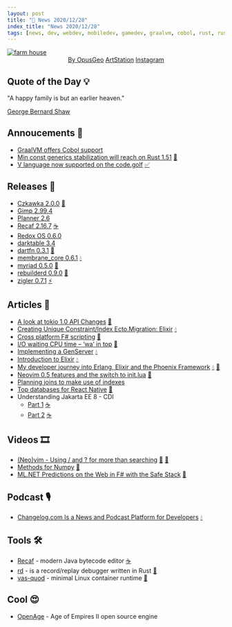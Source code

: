 ```yaml
---
layout: post
title: "📜 News 2020/12/28"
index_title: "News 2020/12/28"
tags: [news, dev, webdev, mobiledev, gamedev, graalvm, cobol, rust, rustlang, vlang, gimp, java, dartlang, elixir, dotnet, fsharp, linux, erlang, vim, neovim, jakarta, python, ziglang, sql, reactnative]
---
```


<a href="https://daily-tech-news.github.io/2020/12/28/news.html">
  <img src="https://user-images.githubusercontent.com/430272/103243822-d88cc600-4939-11eb-849a-4a69d19f4181.jpg"
     alt="farm house"
     class="image">
</a>

<div style="text-align:center">
   <a href="https://www.reddit.com/user/OpusGeo/">By OpusGeo</a>
   <a href="https://www.artstation.com/opusgeo">ArtStation</a>
   <a href="https://www.instagram.com/opusgeo">Instagram</a>
</div>

## Quote of the Day 💡

"A happy family is but an earlier heaven."

[George Bernard Shaw](https://en.wikipedia.org/wiki/George_Bernard_Shaw)

## Annoucements 🥁

- [GraalVM offers Cobol support](https://www.infoq.com/news/2020/12/graalvm-cobol/)
- [Min const generics stabilization will reach on Rust 1.51](https://github.com/rust-lang/rust/pull/79135) [🦀](https://www.rust-lang.org "#rust")
- [V language now supported on the code.golf](https://code.golf/recent/v) [✅](https://vlang.io "#vlang")

## Releases 🥳

- [Czkawka 2.0.0](https://github.com/qarmin/czkawka/releases/tag/2.0.0) [🦀](https://www.rust-lang.org "#rust")
- [Gimp 2.99.4](https://www.gimp.org/news/2020/12/25/gimp-2-99-4-released/)
- [Planner 2.6](https://useplanner.com/release/2020/12/24/merry-christmas-everyone-planner-2-6-is-here/)
- [Recaf 2.16.7](https://github.com/Col-E/Recaf/releases/tag/2.16.7) [☕️](https://www.java.com "#java")
- [Redox OS 0.6.0](https://www.redox-os.org/news/release-0.6.0/)
- [darktable 3.4](https://www.darktable.org/2020/12/darktable-3-4/)
- [dartfn 0.3.1](https://github.com/GoogleCloudPlatform/functions-framework-dart) [🎯](https://dart.dev "#dartlang")
- [membrane_core 0.6.1](https://github.com/membraneframework/membrane_core/releases/tag/v0.6.1) [💧](https://elixir-lang.org "#elixirlang")
- [myriad 0.5.0](https://github.com/MoiraeSoftware/myriad/releases/tag/v0.5.0) [🔷](https://fsharp.org "#fsharp #dotnet")
- [rebuilderd 0.9.0](https://github.com/kpcyrd/rebuilderd/releases/tag/v0.9.0) [🦀](https://www.rust-lang.org "#rust")
- [zigler 0.7.1](https://twitter.com/DNAutics/status/1342006701948456960) [⚡️](https://ziglang.org "#ziglang")

## Articles 📜

- [A look at tokio 1.0 API Changes](https://leshow.github.io/post/udp_tokio_1_0/) [🦀](https://www.rust-lang.org "#rust")
- [Creating Unique Constraint/Index Ecto.Migration: Elixir](https://alvinrapada.medium.com/creating-unique-constraint-index-ecto-migration-elixir-37146722e593) [💧](https://elixir-lang.org "#elixirlang")
- [Cross platform F# scripting](https://phillipcarter.dev/posts/cross-platform-fsharp-scripting.html) [🔷](https://fsharp.org "#fsharp #dotnet")
- [I/O waiting CPU time – ‘wa’ in top](https://blog.ycrash.io/2020/11/28/i-o-waiting-cpu-time-wa-in-top/) [🐧](https://www.linux.org "#linux")
- [Implementing a GenServer](https://apboobalan.medium.com/implementing-a-genserver-50fad4320422) [💧](https://elixir-lang.org "#elixirlang")
- [Introduction to Elixir](https://dev.to/serokell/introduction-to-elixir-1gm0) [💧](https://elixir-lang.org "#elixirlang")
- [My developer journey into Erlang, Elixir and the Phoenix Framework](https://evomedia.medium.com/my-developer-journey-into-erlang-elixir-and-the-phoenix-framework-dd5db12df95f) [💧](https://elixir-lang.org "#elixirlang") [📡](https://www.erlang.org "#erlang")
- [Neovim 0.5 features and the switch to init.lua](https://oroques.dev/notes/neovim-init/) [🍃](https://neovim.io "#neovim")
- [Planning joins to make use of indexes](https://www.dolthub.com/blog/2020-12-28-join-planning/)
- [Top databases for React Native](https://www.mindinventory.com/blog/top-react-native-databases/) [🔶](https://www.ecma-international.org "#javascript")
- Understanding Jakarta EE 8 - CDI 
  - [Part 1](https://dzone.com/articles/understanding-jarkarta-ee-8-cdi-part-1) [☕️](https://www.java.com "#java")
  - [Part 2](https://dzone.com/articles/understanding-jakarta-ee-8-cdi-part-2-qualifying-your-beans) [☕️](https://www.java.com "#java")

## Videos 🎞

- [(Neo)vim - Using / and ? for more than searching](https://www.youtube.com/watch?v=ekjzz_LBbR0) [🍃](https://www.vim.org "#vim") [🍃](https://neovim.io "#neovim")
- [Methods for Numpy](https://www.youtube.com/watch?v=UUrvn0Dc6S4) [🐍](https://www.python.org "#python")
- [ML.NET Predictions on the Web in F# with the Safe Stack](https://www.youtube.com/watch?v=yM6gjErsPT0) [🔷](https://fsharp.org "#fsharp #dotnet")

## Podcast 🎙

- [Changelog.com Is a News and Podcast Platform for Developers](https://runninginproduction.com/podcast/63-changelog-is-a-news-and-podcast-platform-for-developers) [💧](https://elixir-lang.org "#elixirlang")

## Tools 🛠

- [Recaf](https://github.com/Col-E/Recaf) - modern Java bytecode editor [☕️](https://www.java.com "#java")
- [rd](https://github.com/sidkshatriya/rd) - is a record/replay debugger written in Rust [🦀](https://www.rust-lang.org "#rust")
- [vas-quod](https://github.com/flouthoc/vas-quod) - minimal Linux container runtime [🐧](https://www.linux.org "#linux")

## Cool 😍

- [OpenAge](https://github.com/SFTtech/openage) - Age of Empires II open source engine

